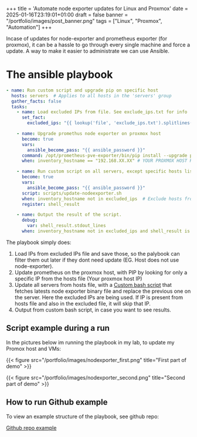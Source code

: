 +++
title = 'Automate node exporter updates for Linux and Proxmox'
date = 2025-01-16T23:19:01+01:00
draft = false
banner = "/portfolio/images/post_banner.png"
tags = ["Linux", "Proxmox", "Automation"]
+++

Incase of updates for node-exporter and prometheus exporter (for proxmox), it can be a hassle to go through every single machine and force a update.
A way to make it easier to administrate we can use Ansible.

# The ansible playbook

```yml                              
- name: Run custom script and upgrade pip on specific host
  hosts: servers  # Applies to all hosts in the 'servers' group
  gather_facts: false
  tasks:
    - name: Load excluded IPs from file. See exclude_ips.txt for info
      set_fact:
        excluded_ips: "{{ lookup('file', 'exclude_ips.txt').splitlines() | default([]) }}"  # Reads the IPs from the file

    - name: Upgrade promethus node exporter on proxmox host
      become: true
      vars:
        ansible_become_pass: "{{ ansible_password }}"
      command: /opt/prometheus-pve-exporter/bin/pip install --upgrade prometheus-pve-exporter  # Replace path, with where your node exporter is installed at.
      when: inventory_hostname == "192.168.XX.XX" # YOUR PROXMOX HOST HERE

    - name: Run custom script on all servers, except specific hosts listed in exclude_ips.txt
      become: true
      vars:
        ansible_become_pass: "{{ ansible_password }}"
      script: scripts/update-nodeexporter.sh
      when: inventory_hostname not in excluded_ips  # Exclude hosts from the list
      register: shell_result

    - name: Output the result of the script.
      debug:
        var: shell_result.stdout_lines
      when: inventory_hostname not in excluded_ips and shell_result is defined
```
The playbook simply does:

1. Load IPs from excluded IPs file and save those, so the palybook can filter them out later if they dont need update (EG. Host does not use node-exporter).
2. Update prometheus on the proxmox host, with PIP by looking for only a specific IP from the hosts file (Your proxmox host IP)
3. Update all servers from hosts file, with a [Custom bash script](https://github.com/ulrik-vj/ansible-playbooks/blob/main/nodeexporter/scripts/update-nodeexporter.sh) that fetches latests node exporter binary file and replace the previous one on the server. Here the excluded IPs are being used. If IP is present from hosts file and also in the excluded file, it will skip that IP.
4. Output from custom bash script, in case you want to see results.

## Script example during a run

In the pictures below im running the playbook in my lab, to update my Promox host and VMs:

{{< figure src="/portfolio/images/nodexporter_first.png" title="First part of demo" >}}

{{< figure src="/portfolio/images/nodexporter_second.png" title="Second part of demo" >}}

## How to run Github example

To view an example structure of the playbook, see github repo:

[Github repo example](https://github.com/ulrik-vj/ansible-playbooks/tree/main/nodeexporter)
